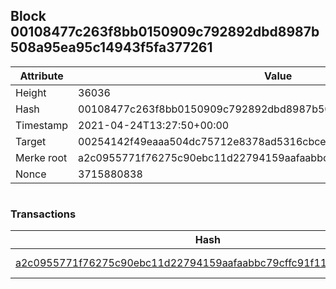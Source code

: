 ## Block 00108477c263f8bb0150909c792892dbd8987b508a95ea95c14943f5fa377261

Attribute | Value
--- | ---
Height | 36036
Hash | 00108477c263f8bb0150909c792892dbd8987b508a95ea95c14943f5fa377261
Timestamp | 2021-04-24T13:27:50+00:00
Target | 00254142f49eaaa504dc75712e8378ad5316cbcead634704b3734b6271167cc4
Merke root | a2c0955771f76275c90ebc11d22794159aafaabbc79cffc91f117a44ce650eec
Nonce | 3715880838

```

```

### Transactions

Hash | Amount
--- | ---
[a2c0955771f76275c90ebc11d22794159aafaabbc79cffc91f117a44ce650eec](a2c0955771f76275c90ebc11d22794159aafaabbc79cffc91f117a44ce650eec.md) | 10.00000000 SKEPTI 
